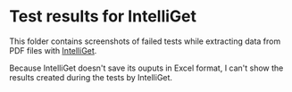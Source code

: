 Test results for IntelliGet
===========================

This folder contains screenshots of failed tests while extracting data from PDF files with [IntelliGet](http://www.mountonetech.com/intelliget.asp).

Because IntelliGet doesn't save its ouputs in Excel format, I can't show the results created during the tests by IntelliGet.